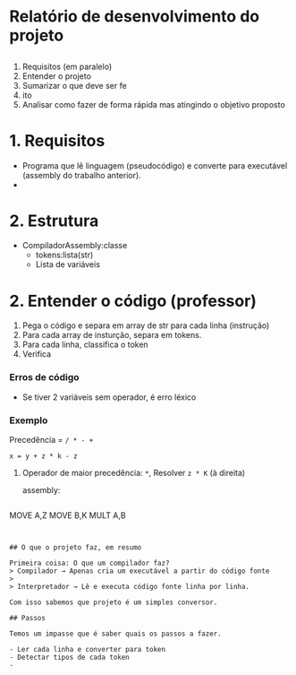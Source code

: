 # Relatório de desenvolvimento do projeto

## 

1. Requisitos (em paralelo)
2. Entender o projeto
3. Sumarizar o que deve ser fe
4. ito
5. Analisar como fazer de forma rápida mas atingindo o objetivo proposto

# 1. Requisitos

- Programa que lê linguagem (pseudocódigo) e converte para executável (assembly do trabalho anterior).
- 

# 2. Estrutura

- CompiladorAssembly:classe
  - tokens:lista(str)
  - Lista de variáveis

# 2. Entender o código (professor)

1. Pega o código e separa em array de str para cada linha (instrução)
2. Para cada array de insturção, separa em tokens.
3. Para cada linha, classifica o token
4. Verifica 

### Erros de código

- Se tiver 2 variáveis sem operador, é erro léxico

### Exemplo
Precedência = `/ * - +`
```
x = y + z * k - z
```

1. Operador de maior precedência: `*`, Resolver `z * K` (à direita)

   assembly:
   ```
MOVE A,Z
MOVE B,K
MULT A,B
   ```


## O que o projeto faz, em resumo

Primeira coisa: O que um compilador faz?
> Compilador → Apenas cria um executável a partir do código fonte
> 
> Interpretador → Lê e executa código fonte linha por linha.

Com isso sabemos que projeto é um simples conversor.

## Passos

Temos um impasse que é saber quais os passos a fazer.

- Ler cada linha e converter para token
- Detectar tipos de cada token
- 